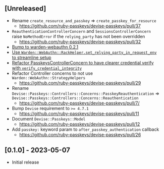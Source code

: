 ## [Unreleased]

- Rename `create_resource_and_passkey` => `create_passkey_for_resource`
  - https://github.com/ruby-passkeys/devise-passkeys/pull/37
- `ReauthenticationControllerConcern` and `SessionsControllerConcern` raise `NoMethodError` if the `relying_party` has not been overridden
  - https://github.com/ruby-passkeys/devise-passkeys/pull/32
- [Bump to warden-webauthn 0.2.1](https://github.com/ruby-passkeys/devise-passkeys/pull/29/commits/d825ffded91aa98801bdd5530442761aa60538f9)
- [Use `Warden::WebAuthn::RackHelper.set_relying_party_in_request_env` to streamline setup](https://github.com/ruby-passkeys/devise-passkeys/pull/29/commits/7b7d50129ebe83b0a224d0ace0e4cff8ea407f4a)
- [Refactor PasskeysControllerConcern to have clearer credential verify with `verify_credential_integrity`](https://github.com/ruby-passkeys/devise-passkeys/pull/29/commits/f1400cb4b217c20b9e74fda3f55f74284e373d25)
- Refactor Controller concerns to not use `Warden::WebAuthn::StrategyHelpers`
  - https://github.com/ruby-passkeys/devise-passkeys/pull/29
- Rename `Devise::Passkeys::Controllers::Concerns::PasskeyReauthentication` => `Devise::Passkeys::Controllers::Concerns::Reauthentication`
  - https://github.com/ruby-passkeys/devise-passkeys/pull/7/
- Bump `Devise` requirement to `>= 4.7.1`
  - https://github.com/ruby-passkeys/devise-passkeys/pull/11
- Document `Devise::Passkeys::Model`
  - https://github.com/ruby-passkeys/devise-passkeys/pull/12
- Add `passkey:` keyword param to `after_passkey_authentication` callback
  - https://github.com/ruby-passkeys/devise-passkeys/pull/26

## [0.1.0] - 2023-05-07

- Initial release
